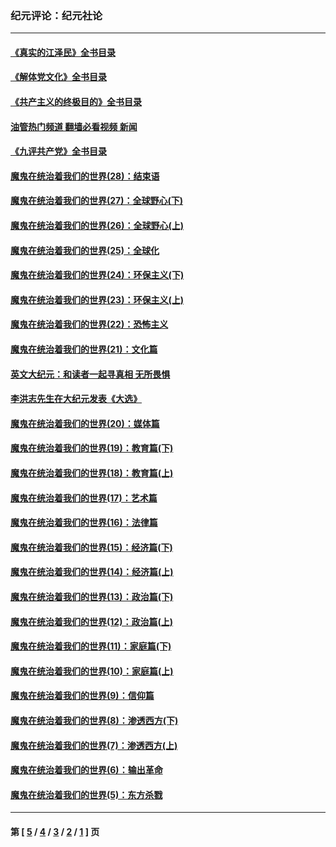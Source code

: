 ### 纪元评论：纪元社论
---
#### [《真实的江泽民》全书目录](../../pages/nsc422/n13721399.md?09240330) 
#### [《解体党文化》全书目录](../../pages/nsc422/n13721157.md?09240330) 
#### [《共产主义的终极目的》全书目录](../../pages/nsc422/n13721048.md?09240330) 
#### [油管热门频道 翻墙必看视频 新闻](ok?09240330)
#### [《九评共产党》全书目录](../../pages/nsc422/n13708085.md?09240330) 
#### [魔鬼在统治着我们的世界(28)：结束语](../../pages/nsc422/n10936246.md?09240330) 
#### [魔鬼在统治着我们的世界(27)：全球野心(下)](../../pages/nsc422/n10928319.md?09240330) 
#### [魔鬼在统治着我们的世界(26)：全球野心(上)](../../pages/nsc422/n10900318.md?09240330) 
#### [魔鬼在统治着我们的世界(25)：全球化](../../pages/nsc422/n10788205.md?09240330) 
#### [魔鬼在统治着我们的世界(24)：环保主义(下)](../../pages/nsc422/n10695307.md?09240330) 
#### [魔鬼在统治着我们的世界(23)：环保主义(上)](../../pages/nsc422/n10688613.md?09240330) 
#### [魔鬼在统治着我们的世界(22)：恐怖主义](../../pages/nsc422/n10614727.md?09240330) 
#### [魔鬼在统治着我们的世界(21)：文化篇](../../pages/nsc422/n10597706.md?09240330) 
#### [英文大纪元：和读者一起寻真相 无所畏惧](../../pages/nsc422/n12542027.md?09240330) 
#### [李洪志先生在大纪元发表《大选》](../../pages/nsc422/n12534746.md?09240330) 
#### [魔鬼在统治着我们的世界(20)：媒体篇](../../pages/nsc422/n10586579.md?09240330) 
#### [魔鬼在统治着我们的世界(19)：教育篇(下)](../../pages/nsc422/n10564808.md?09240330) 
#### [魔鬼在统治着我们的世界(18)：教育篇(上)](../../pages/nsc422/n10526970.md?09240330) 
#### [魔鬼在统治着我们的世界(17)：艺术篇](../../pages/nsc422/n10499093.md?09240330) 
#### [魔鬼在统治着我们的世界(16)：法律篇](../../pages/nsc422/n10485969.md?09240330) 
#### [魔鬼在统治着我们的世界(15)：经济篇(下)](../../pages/nsc422/n10469975.md?09240330) 
#### [魔鬼在统治着我们的世界(14)：经济篇(上)](../../pages/nsc422/n10457370.md?09240330) 
#### [魔鬼在统治着我们的世界(13)：政治篇(下)](../../pages/nsc422/n10448270.md?09240330) 
#### [魔鬼在统治着我们的世界(12)：政治篇(上)](../../pages/nsc422/n10444576.md?09240330) 
#### [魔鬼在统治着我们的世界(11)：家庭篇(下)](../../pages/nsc422/n10440961.md?09240330) 
#### [魔鬼在统治着我们的世界(10)：家庭篇(上)](../../pages/nsc422/n10435448.md?09240330) 
#### [魔鬼在统治着我们的世界(9)：信仰篇](../../pages/nsc422/n10432159.md?09240330) 
#### [魔鬼在统治着我们的世界(8)：渗透西方(下)](../../pages/nsc422/n10429603.md?09240330) 
#### [魔鬼在统治着我们的世界(7)：渗透西方(上)](../../pages/nsc422/n10426013.md?09240330) 
#### [魔鬼在统治着我们的世界(6)：输出革命](../../pages/nsc422/n10421536.md?09240330) 
#### [魔鬼在统治着我们的世界(5)：东方杀戮](../../pages/nsc422/n10417707.md?09240330) 

---
#### 第 [ [5](./5.md?09240330) / [4](./4.md?09240330) / [3](./3.md?09240330) / [2](./2.md?09240330) / [1](./1.md?09240330) ] 页
